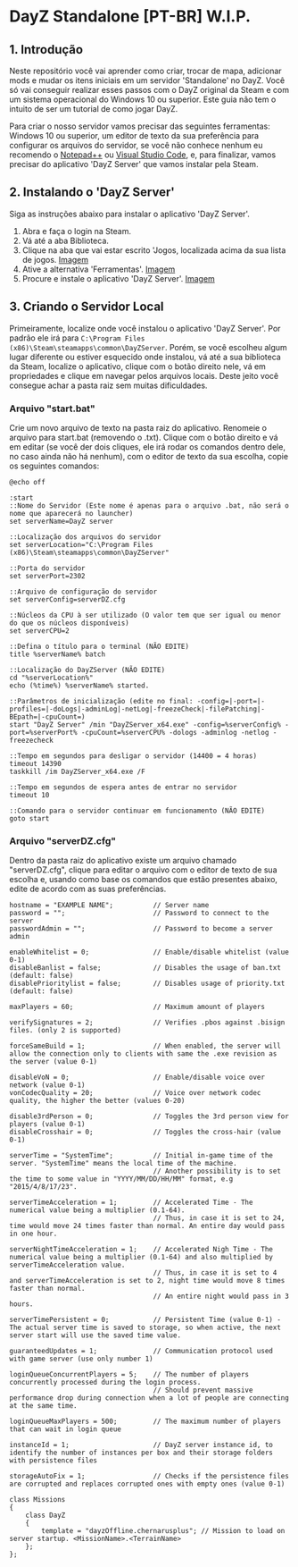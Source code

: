 # DayZ Standalone [PT-BR] W.I.P.

## 1. Introdução

Neste repositório você vai aprender como criar, trocar de mapa, adicionar mods e mudar os itens iniciais em um servidor 'Standalone' no DayZ. Você só vai conseguir realizar esses passos com o DayZ original da Steam e com um sistema operacional do Windows 10 ou superior. Este guia não tem o intuito de ser um tutorial de como jogar DayZ.
 
Para criar o nosso servidor vamos precisar das seguintes ferramentas: Windows 10 ou superior, um editor de texto da sua preferência para configurar os arquivos do servidor, se você não conhece nenhum eu recomendo o [Notepad++](https://notepad-plus-plus.org/downloads/) ou [Visual Studio Code](https://code.visualstudio.com/Download), e, para finalizar, vamos precisar do aplicativo 'DayZ Server' que vamos instalar pela Steam.

## 2. Instalando o 'DayZ Server'

Siga as instruções abaixo para instalar o aplicativo 'DayZ Server'.

 1. Abra e faça o login na Steam.
 2. Vá até a aba Biblioteca.
 3. Clique na aba que vai estar escrito 'Jogos, localizada acima da sua lista de jogos. [Imagem](https://prnt.sc/AisqsDSwcNoy)
 4. Ative a alternativa 'Ferramentas'. [Imagem](https://prnt.sc/BnnGXbihF8ZC)
 5. Procure e instale o aplicativo 'DayZ Server'. [Imagem](https://prnt.sc/wRsCVFLRz33g)

## 3. Criando o Servidor Local

Primeiramente, localize onde você instalou o aplicativo 'DayZ Server'. Por padrão ele irá para ```C:\Program Files (x86)\Steam\steamapps\common\DayZServer```. Porém, se você escolheu algum lugar diferente ou estiver esquecido onde instalou, vá até a sua biblioteca da Steam, localize o aplicativo, clique com o botão direito nele, vá em propriedades e clique em navegar pelos arquivos locais. Deste jeito você consegue achar a pasta raiz sem muitas dificuldades.

### Arquivo "start.bat"

Crie um novo arquivo de texto na pasta raiz do aplicativo. Renomeie o arquivo para start.bat (removendo o .txt). Clique com o botão direito e vá em editar (se você der dois cliques, ele irá rodar os comandos dentro dele, no caso ainda não há nenhum), com o editor de texto da sua escolha, copie os seguintes comandos:

```
@echo off

:start
::Nome do Servidor (Este nome é apenas para o arquivo .bat, não será o nome que aparecerá no launcher)
set serverName=DayZ server

::Localização dos arquivos do servidor
set serverLocation="C:\Program Files (x86)\Steam\steamapps\common\DayZServer"

::Porta do servidor
set serverPort=2302

::Arquivo de configuração do servidor
set serverConfig=serverDZ.cfg

::Núcleos da CPU à ser utilizado (O valor tem que ser igual ou menor do que os núcleos disponíveis)
set serverCPU=2

::Defina o título para o terminal (NÃO EDITE)
title %serverName% batch

::Localização do DayZServer (NÃO EDITE)
cd "%serverLocation%"
echo (%time%) %serverName% started.

::Parâmetros de inicialização (edite no final: -config=|-port=|-profiles=|-doLogs|-adminLog|-netLog|-freezeCheck|-filePatching|-BEpath=|-cpuCount=)
start "DayZ Server" /min "DayZServer_x64.exe" -config=%serverConfig% -port=%serverPort% -cpuCount=%serverCPU% -dologs -adminlog -netlog -freezecheck

::Tempo em segundos para desligar o servidor (14400 = 4 horas)
timeout 14390
taskkill /im DayZServer_x64.exe /F

::Tempo em segundos de espera antes de entrar no servidor
timeout 10

::Comando para o servidor continuar em funcionamento (NÃO EDITE)
goto start 

```

### Arquivo "serverDZ.cfg"

Dentro da pasta raiz do aplicativo existe um arquivo chamado "serverDZ.cfg", clique para editar o arquivo com o editor de texto de sua escolha e, usando como base os comandos que estão presentes abaixo, edite de acordo com as suas preferências.


```
hostname = "EXAMPLE NAME";			// Server name
password = "";						// Password to connect to the server
passwordAdmin = "";					// Password to become a server admin

enableWhitelist = 0;				// Enable/disable whitelist (value 0-1)
disableBanlist = false;				// Disables the usage of ban.txt (default: false)
disablePrioritylist = false;		// Disables usage of priority.txt (default: false)

maxPlayers = 60;					// Maximum amount of players

verifySignatures = 2;				// Verifies .pbos against .bisign files. (only 2 is supported)

forceSameBuild = 1;					// When enabled, the server will allow the connection only to clients with same the .exe revision as the server (value 0-1)

disableVoN = 0;						// Enable/disable voice over network (value 0-1)
vonCodecQuality = 20;				// Voice over network codec quality, the higher the better (values 0-20)

disable3rdPerson = 0;				// Toggles the 3rd person view for players (value 0-1)
disableCrosshair = 0;				// Toggles the cross-hair (value 0-1)

serverTime = "SystemTime";			// Initial in-game time of the server. "SystemTime" means the local time of the machine.
									// Another possibility is to set the time to some value in "YYYY/MM/DD/HH/MM" format, e.g "2015/4/8/17/23".

serverTimeAcceleration = 1;			// Accelerated Time - The numerical value being a multiplier (0.1-64).
									// Thus, in case it is set to 24, time would move 24 times faster than normal. An entire day would pass in one hour.

serverNightTimeAcceleration = 1;	// Accelerated Nigh Time - The numerical value being a multiplier (0.1-64) and also multiplied by serverTimeAcceleration value.
									// Thus, in case it is set to 4 and serverTimeAcceleration is set to 2, night time would move 8 times faster than normal.
									// An entire night would pass in 3 hours.

serverTimePersistent = 0;			// Persistent Time (value 0-1) - The actual server time is saved to storage, so when active, the next server start will use the saved time value.

guaranteedUpdates = 1;				// Communication protocol used with game server (use only number 1)

loginQueueConcurrentPlayers = 5;	// The number of players concurrently processed during the login process.
									// Should prevent massive performance drop during connection when a lot of people are connecting at the same time.

loginQueueMaxPlayers = 500;			// The maximum number of players that can wait in login queue

instanceId = 1;						// DayZ server instance id, to identify the number of instances per box and their storage folders with persistence files

storageAutoFix = 1;					// Checks if the persistence files are corrupted and replaces corrupted ones with empty ones (value 0-1)

class Missions
{
	class DayZ
	{
		template = "dayzOffline.chernarusplus";	// Mission to load on server startup. <MissionName>.<TerrainName>
	};
};

```
